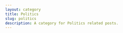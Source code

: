 ```yaml
---
layout: category
title: Politics
slug: politics
description: A category for Politics related posts.
---
```

